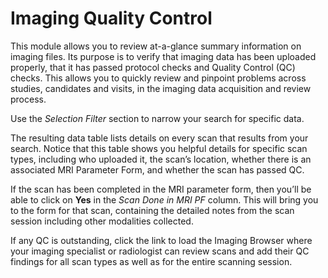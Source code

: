 # Imaging Quality Control

This module allows you to review at-a-glance summary information on imaging files. 
Its purpose is to verify that imaging data has been uploaded properly, that it has passed protocol checks and Quality Control (QC) checks. This allows you to quickly review and pinpoint problems across studies, candidates and visits, in the imaging data acquisition and review process.

Use the *Selection Filter* section to narrow your search for specific data.

The resulting data table lists details on every scan that results from your search. Notice that this table shows you helpful details for specific scan types, including who uploaded it, the scan’s location, whether there is an associated MRI Parameter Form, and whether the scan has passed QC. 

If the scan has been completed in the MRI parameter form, then you’ll be able to click on **Yes** in the *Scan Done in MRI PF* column. This will bring you to the form for that scan, containing the detailed notes from the scan session including other modalities collected.

If any QC is outstanding, click the link to load the Imaging Browser where your imaging specialist or radiologist can review scans and add their QC findings for all scan types as well as for the entire scanning session. 
